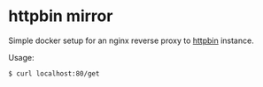 # httpbin mirror

Simple docker setup for an nginx reverse proxy to [httpbin](https://github.com/requests/httpbin) instance.

Usage:
```
$ curl localhost:80/get
```
